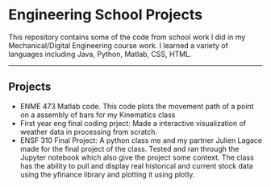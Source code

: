 # Engineering School Projects

This repository contains some of the code from school work I did in my Mechanical/Digital Engineering course work. I learned a variety of languages including Java, Python, Matlab, CSS, HTML.

---

## Projects
- ENME 473 Matlab code. This code plots the movement path of a point on a assembly of bars for my Kinematics class
- First year eng final coding prject: Made a interactive visualization of weather data in processing from scratch.
- ENSF 310 Final Project: A python class me and my partner Julien Lagace made for the final project of the class. Tested and ran through the Jupyter notebook which also give the project some context. The class has the ability to pull and display real historical and current stock data using the yfinance library and plotting it using plotly.

